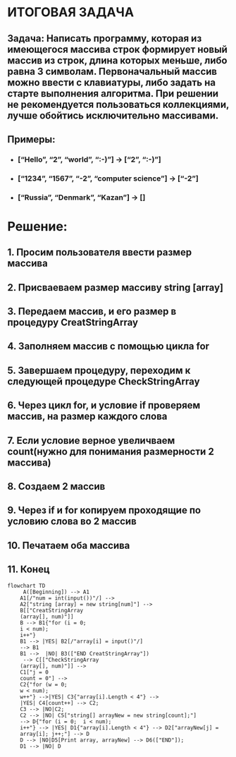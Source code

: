 # ИТОГОВАЯ ЗАДАЧА
## **Задача**: Написать программу, которая из имеющегося массива строк формирует новый массив из строк, длина которых меньше, либо равна 3 символам. Первоначальный массив можно ввести с клавиатуры, либо задать на старте выполнения алгоритма. При решении не рекомендуется пользоваться коллекциями, лучше обойтись исключительно массивами.

## Примеры:
* ### [“Hello”, “2”, “world”, “:-)”] → [“2”, “:-)”]
* ### [“1234”, “1567”, “-2”, “computer science”] → [“-2”]
* ### [“Russia”, “Denmark”, “Kazan”] → []

# Решение:
## 1. Просим пользователя ввести размер массива
## 2. Присваеваем размер массиву **string [array]**
## 3. Передаем массив, и его размер в процедуру **CreatStringArray**
## 4. Заполняем массив с помощью цикла **for**
## 5. Завершаем процедуру, переходим к следующей процедуре **CheckStringArray**
## 6. Через цикл for, и условие if проверяем массив, на размер каждого слова
## 7. Если условие верное увеличваем count(нужно для понимания размерности 2 массива)
## 8. Создаем 2 массив
## 9. Через if и for копируем проходящие по условию слова во 2 массив
## 10. Печатаем оба массива
## 11. Конец

```mermaid
flowchart TD 
     A([Beginning]) --> A1 
    A1[/"num = int(input())"/] --> 
    A2["string [array] = new string[num]"] --> 
    B[["CreatStringArray 
    (array[], num)"]] 
    B --> B1{"for (i = 0;  
    i < num);  
    i++"} 
    B1 --> |YES| B2[/"array[i] = input()"/]  
    --> B1 
    B1 -->  |NO| B3(["END CreatStringArray"])
     --> C[["CheckStringArray 
    (array[], num)"]] --> 
    C1["j = 0
    count = 0"] --> 
    C2{"for (w = 0;  
    w < num);  
    w++"} -->|YES| C3{"array[i].Length < 4"} -->  
    |YES| C4[count++] --> C2; 
    C3 --> |NO|C2;
    C2 --> |NO| C5["string[] arrayNew = new string[count];"]  
    --> D{"for (i = 0;  i < num);  
    i++"} --> |YES| D1{"array[i].Length < 4"} --> D2["arrayNew[j] = 
    array[i]; j++;"] --> D
    D --> |NO|D5[Print array, arrayNew] --> D6(["END"]);
    D1 --> |NO| D
```



